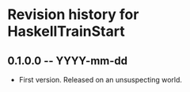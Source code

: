 # Revision history for HaskellTrainStart

## 0.1.0.0 -- YYYY-mm-dd

* First version. Released on an unsuspecting world.
